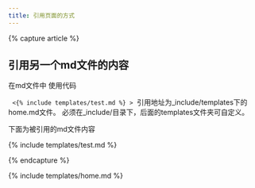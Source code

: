 ```yaml
---
title: 引用页面的方式
---
```


{% capture article %}

## 引用另一个md文件的内容
在md文件中 使用代码

   `<{% include templates/test.md %} >` 
引用地址为_include/templates下的home.md文件。
必须在_include/目录下，后面的templates文件夹可自定义。

下面为被引用的md文件内容


 
{% include templates/test.md %}

{% endcapture %}

{% include templates/home.md %}
